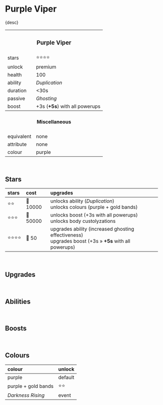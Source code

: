 # Purple Viper

{desc}


<table>
  <tr>
    <th colspan="2"> <h3> Purple Viper </h3> </th>
  </tr>
  <tr>
    <td> stars </td>
    <td> ⭐⭐⭐⭐ </td>
  </tr>
  <tr>
    <td> unlock </td>
    <td> premium </td>
  </tr>
  <tr>
    <td> health </td>
    <td> 100 </td>
  </tr>
  <tr>
    <td> ability </td>
    <td> <em> Duplication </em> </td>
  </tr>
  <tr>
    <td> duration </td>
    <td> &lt;30s </td>
  </tr>
  <tr>
    <td> passive </td>
    <td> <em> Ghosting </em> </td>
  </tr>
  <tr>
    <td> boost </td>
    <td> +3s (<b>+5s</b>) with all powerups </td>
  </tr>
  <tr>
    <th colspan="2"> <h4> Miscellaneous </h4> </th>
  </tr>
  <tr>
    <td> equivalent </td>
    <td> none </td>
  </tr>
  <tr>
    <td> attribute </td>
    <td> none </td>
  </tr>
  <tr>
    <td> colour </td>
    <td> purple </td>
  </tr>
</table>

<br>

## Stars

| stars | cost | upgrades |
| :---- | :--- | :------- |
| ⭐⭐ | 🔸 10000 | unlocks ability (*Duplication*) <br> unlocks colours (purple + gold bands) |
| ⭐⭐⭐ | 🔸 50000 | unlocks boost (+3s with all powerups) <br> unlocks body custolyzations |
| ⭐⭐⭐⭐ | 🔹 50 | upgrades ability (increased ghosting effectiveness) <br> upgrades boost (+3s » **+5s** with all powerups) |

<br>

## Upgrades

<br>

## Abilities

<br>

## Boosts

<br>

## Colours

| colour | unlock |
| :----- | :----- |
| purple | default |
| purple + gold bands | ⭐⭐ |
| *Darkness Rising* | event |
